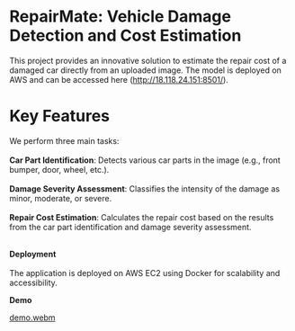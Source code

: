 # RepairMate: Vehicle Damage Detection and Cost Estimation

This project provides an innovative solution to estimate the repair cost of a damaged car directly from an uploaded image. The model is deployed on AWS and can be accessed here (http://18.118.24.151:8501/).

# Key Features
We perform three main tasks:<br><br>
**Car Part Identification**: Detects various car parts in the image (e.g., front bumper, door, wheel, etc.).<br><br>
**Damage Severity Assessment**: Classifies the intensity of the damage as minor, moderate, or severe.<br><br>
**Repair Cost Estimation**: Calculates the repair cost based on the results from the car part identification and damage severity assessment.<br><br>

**Deployment**<br><br>
The application is deployed on AWS EC2 using Docker for scalability and accessibility.

**Demo**

[demo.webm](https://github.com/jayantraj/RepairMate/assets/41659842/027844f2-d340-428b-916f-925f0492c40c)
